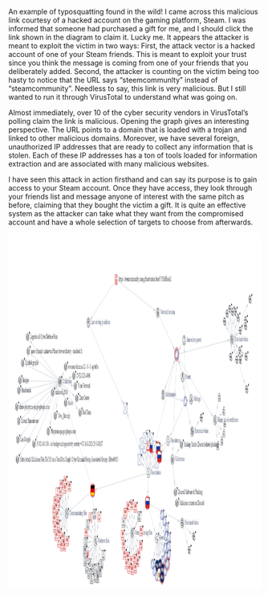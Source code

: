 An example of typosquatting found in the wild! I came across this malicious link courtesy of a hacked account on the gaming platform, Steam. I was informed that someone had purchased a gift for me, and I should click the link shown in the diagram to claim it. Lucky me. It appears the attacker is meant to exploit the victim in two ways: First, the attack vector is a hacked account of one of your Steam friends. This is meant to exploit your trust since you think the message is coming from one of your friends that you deliberately added. Second, the attacker is counting on the victim being too hasty to notice that the URL says “steemcommunlty” instead of “steamcommunity”. Needless to say, this link is very malicious. But I still wanted to run it through VirusTotal to understand what was going on.

Almost immediately, over 10 of the cyber security vendors in VirusTotal’s polling claim the link is malicious. Opening the graph gives an interesting perspective. The URL points to a domain that is loaded with a trojan and linked to other malicious domains. Moreover, we have several foreign, unauthorized IP addresses that are ready to collect any information that is stolen. Each of these IP addresses has a ton of tools loaded for information extraction and are associated with many malicious websites.

I have seen this attack in action firsthand and can say its purpose is to gain access to your Steam account. Once they have access, they look through your friends list and message anyone of interest with the same pitch as before, claiming that they bought the victim a gift. It is quite an effective system as the attacker can take what they want from the compromised account and have a whole selection of targets to choose from afterwards.

<p align="center">
  <img width="1460" height="706" src="assets/steamscam.png">
</p>
